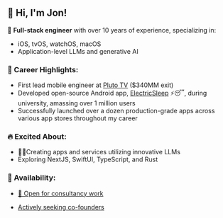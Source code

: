 ## 👋 Hi, I'm Jon!

🎯 **Full-stack engineer** with over 10 years of experience, specializing in:

- iOS, tvOS, watchOS, macOS
- Application-level LLMs and generative AI

### 🚀 Career Highlights:

- First lead mobile engineer at [Pluto TV](https://www.paramount.com/press/viacom-agrees-to-acquire-pluto-tv) ($340MM exit)
- Developed open-source Android app, [ElectricSleep](https://github.com/jondwillis/electricsleep) ⚡😴, during university, amassing over 1 million users
- Successfully launched over a dozen production-grade apps across various app stores throughout my career

### 🔥 Excited About:

- 🤖💡Creating apps and services utilizing innovative LLMs
- Exploring NextJS, SwiftUI, TypeScript, and Rust

### 💼 Availability:

- [📧 Open for consultancy work](mailto:jonwilldoit+ghrm@proton.me)

- [Actively seeking co-founders](mailto:jonwilldoit+ghrm@proton.me)
